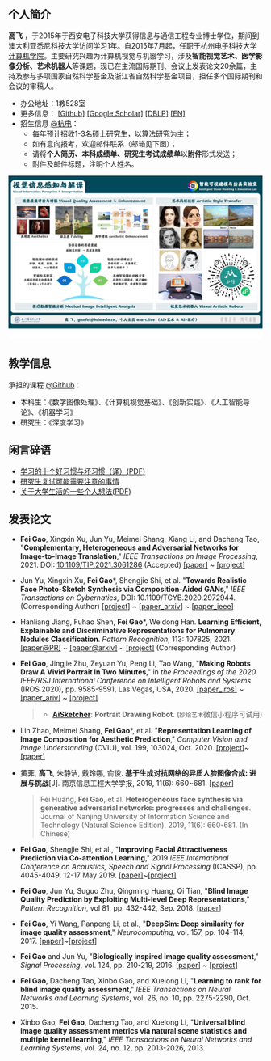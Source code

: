 <!-- 
``` 
Good times, hard times, but never bad times. —— Steve Jobs
高飞，杭州电子科技大学，计算机学院
```
-->

## 个人简介

**高飞** ，于2015年于西安电子科技大学获得信息与通信工程专业博士学位，期间到澳大利亚悉尼科技大学访问学习1年。自2015年7月起，任职于杭州电子科技大学<a href="http://computer.hdu.edu.cn" target="_blank">计算机学院</a>。主要研究兴趣为计算机视觉与机器学习，涉及**智能视觉艺术、医学影像分析、艺术机器人**等课题，现已在主流国际期刊、会议上发表论文20余篇，主持及参与多项国家自然科学基金及浙江省自然科学基金项目，担任多个国际期刊和会议的审稿人。

- 办公地址：1教528室
- 更多信息： [[Github]](https://github.com/fei-hdu)    [[Google Scholar]](https://scholar.google.com/citations?user=wawnisoAAAAJ&hl=en)    [[DBLP]](https://dblp.org/pid/16/722-6)   [[EN]](README.md)
- 招生信息 [@杭电](http://computer.hdu.edu.cn/11269.html)：
  - 每年预计招收1-3名硕士研究生，以算法研究为主；
  - 如有意向报考，欢迎邮件联系（邮箱见下图）；
  - 请将**个人简历、本科成绩单、研究生考试成绩单**以**附件**形式发送；
  - 附件及邮件标题，注明个人姓名。



![intro_fei_small](images/intro_fei_small.jpg)

## 教学信息

承担的课程 [@Github](https://github.com/fei-hdu/courses)：

- 本科生：《数字图像处理》、《计算机视觉基础》、《创新实践》、《人工智能导论》、《机器学习》
- 研究生：《深度学习》

## 闲言碎语

- [学习的十个好习惯与坏习惯（译）(PDF)](blogs/study_habits.pdf)
- [研究生复试可能需要注意的事情](blogs/reexamination.md)
- [关于大学生活的一些个人想法(PDF)](blogs/collegelife.pdf)

## 发表论文

- **Fei Gao**, Xingxin Xu, Jun Yu, Meimei Shang, Xiang Li, and Dacheng Tao, "**Complementary, Heterogeneous and Adversarial Networks for Image-to-Image Translation**," *IEEE Transactions on Image Processing*, 2021.  DOI: [10.1109/TIP.2021.3061286](https://doi.org/10.1109/tip.2021.3061286) (Accepted)  [[paper]](https://ieeexplore.ieee.org/document/9366371) ~ [[project]](https://fei-hdu.github.io/chan/)

- Jun Yu, Xingxin Xu, **Fei Gao**\*, Shengjie Shi, et al. "**Towards Realistic Face Photo-Sketch Synthesis via Composition-Aided GANs**," *IEEE Transactions on Cybernatics*,  DOI: 10.1109/TCYB.2020.2972944.  (Corresponding Author) [[project](https://fei-hdu.github.io/ca-gan/)] ~ [[paper_arxiv](https://arxiv.org/abs/1712.00899)] ~ [[paper_ieee](https://ieeexplore.ieee.org/abstract/document/9025751)]

- Hanliang Jiang, Fuhao Shen, **Fei Gao**\*, Weidong Han. **Learning Efficient, Explainable and Discriminative Representations for Pulmonary Nodules Classification**. *Pattern Recognition*, 113: 107825, 2021. [[paper@PR]](https://www.sciencedirect.com/science/article/pii/S0031320321000121) ~ [[paper@arxiv]](https://arxiv.org/abs/2101.07429) ~ [[project]](https://github.com/fei-hdu/NAS-Lung) (Corresponding Author)

- **Fei Gao**, Jingjie Zhu, Zeyuan Yu, Peng Li, Tao Wang, "**Making Robots Draw A Vivid Portrait In Two Minutes**," in *the Proceedings of the 2020 IEEE/RSJ International Conference on Intelligent Robots and Systems* (IROS 2020), pp. 9585-9591, Las Vegas, USA, 2020. [[paper_iros]](https://ras.papercept.net/proceedings/IROS20/1854.pdf) ~ [[paper_ariv]](https://arxiv.org/abs/2005.05526) ~ [[project]](https://ricelll.github.io/AiSketcher/)

  > - [**AiSketcher**](https://ricelll.github.io/AiSketcher/): **Portrait Drawing Robot**.  (`妙绘艺术`微信小程序可试用)
  >
  >

- Lin Zhao, Meimei Shang, **Fei Gao**\*, et al. "**Representation Learning of Image Composition for Aesthetic Prediction**," *Computer Vision and Image Understanding* (CVIU), vol. 199, 103024, Oct. 2020. [[project]](https://github.com/fei-hdu/ReLIC)~[[paper]](https://www.sciencedirect.com/science/article/abs/pii/S1077314220300801)

- 黄菲, **高飞**, 朱静洁, 戴玲娜, 俞俊. **基于生成对抗网络的异质人脸图像合成: 进展与挑战**[J]. 南京信息工程大学学报, 2019, 11(6): 660~681. [[paper](http://nxdxb.cnjournals.org/ch/reader/view_abstract.aspx?file_no=20190604&flag=1)]

  > Fei Huang, **Fei Gao**, et al. **Heterogeneous face synthesis via generative adversarial networks: progresses and challenges**. Journal of Nanjing University of Information Science and Technology (Natural Science Edition), 2019, 11(6): 660-681.  (In Chinese)

- **Fei Gao**, Shengjie Shi, et al., "**Improving Facial Attractiveness Prediction via Co-attention Learning**," 2019 *IEEE International Conference on Acoustics, Speech and Signal Processing* (ICASSP), pp. 4045-4049, 12-17 May 2019. [[paper]](https://xplorestaging.ieee.org/document/8683112?denied=)~[[project]](https://github.com/fei-hdu/FaceAttract)

- **Fei Gao**, Jun Yu, Suguo Zhu, Qingming Huang, Qi Tian, "**Blind Image Quality Prediction by Exploiting Multi-level Deep Representations**," *Pattern Recognition*, vol 81, pp. 432-442, Sep. 2018. [[paper](https://www.sciencedirect.com/science/article/pii/S003132031830150X)]

- **Fei Gao**, Yi Wang, Panpeng Li, et al., "**DeepSim: Deep similarity for image quality assessment**," *Neurocomputing*, vol. 157, pp. 104-114, 2017. [[paper](https://www.sciencedirect.com/science/article/pii/S0925231217301480)]~[[project](https://github.com/fei-hdu/deepsim)]

- **Fei Gao** and Jun Yu, "**Biologically inspired image quality assessment**," *Signal Processing*, vol. 124, pp. 210-219, 2016. [[paper](https://www.sciencedirect.com/science/article/pii/S0165168415002856)] ~ [[project](http://mil.hdu.edu.cn/people/fei_gao/code/FR_BIFS.zip)]

- **Fei Gao**, Dacheng Tao, Xinbo Gao, and Xuelong Li, "**Learning to rank for blind image quality assessment**," *IEEE Transactions on Neural Networks and Learning Systems*, vol. 26, no. 10, pp. 2275-2290, Oct. 2015. 

- Xinbo Gao, **Fei Gao**, Dacheng Tao, and Xuelong Li, "**Universal blind image quality assessment metrics via natural scene statistics and multiple kernel learning**," *IEEE Transactions on Neural Networks and Learning Systems*, vol. 24, no. 12, pp. 2013-2026, 2013. 